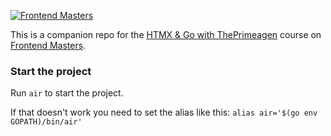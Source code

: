 [![Frontend Masters](https://static.frontendmasters.com/assets/brand/logos/full.png)](https://frontendmasters.com)

This is a companion repo for the
[HTMX & Go with ThePrimeagen](https://frontendmasters.com/courses/htmx) course
on [Frontend Masters](https://frontendmasters.com).

### Start the project

Run `air` to start the project.

If that doesn't work you need to set the alias like this:
`alias air='$(go env GOPATH)/bin/air'`
